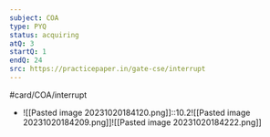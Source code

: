 ```yaml
---
subject: COA
type: PYQ
status: acquiring
atQ: 3
startQ: 1
endQ: 24
src: https://practicepaper.in/gate-cse/interrupt
---
```

#card/COA/interrupt
- ![[Pasted image 20231020184120.png]]::10.2![[Pasted image 20231020184209.png]]![[Pasted image 20231020184222.png]] <!--SR:!2023-12-23,43,290-->